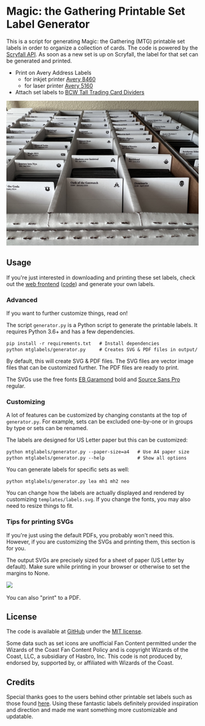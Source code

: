 Magic: the Gathering Printable Set Label Generator
==================================================

This is a script for generating Magic: the Gathering (MTG) printable set labels
in order to organize a collection of cards.
The code is powered by the [Scryfall API](https://scryfall.com/docs/api/sets).
As soon as a new set is up on Scryfall,
the label for that set can be generated and printed.

- Print on Avery Address Labels 
  - for inkjet printer [Avery 8460](https://amzn.to/3rjCk0g)
  - for laser printer [Avery 5160](https://amzn.to/46kRnpv)
- Attach set labels to [BCW Tall Trading Card Dividers](https://amzn.to/46l21fT)

<img src="readme-img/organized-cards.jpg">


## Usage

If you're just interested in downloading and printing these set labels,
check out the [web frontend](https://mtg-label-generator.fly.dev/)
([code](https://github.com/gofrolist/mtg-printable-set-label-frontend))
and generate your own labels.


### Advanced

If you want to further customize things, read on!

The script `generator.py` is a Python script to generate the printable labels.
It requires Python 3.6+ and has a few dependencies.

    pip install -r requirements.txt   # Install dependencies
    python mtglabels/generator.py     # Creates SVG & PDF files in output/

By default, this will create SVG & PDF files.
The SVG files are vector image files that can be customized further.
The PDF files are ready to print.

The SVGs use the free fonts [EB Garamond][garamond] bold and [Source Sans Pro][source-sans] regular.

[garamond]: https://fonts.google.com/specimen/EB+Garamond
[source-sans]: https://fonts.google.com/specimen/Source+Sans+Pro


### Customizing

A lot of features can be customized by changing constants at the top of `generator.py`.
For example, sets can be excluded one-by-one or in groups by type or sets can be renamed.

The labels are designed for US Letter paper but this can be customized:

    python mtglabels/generator.py --paper-size=a4   # Use A4 paper size
    python mtglabels/generator.py --help            # Show all options

You can generate labels for specific sets as well:

    python mtglabels/generator.py lea mh1 mh2 neo


You can change how the labels are actually displayed and rendered by customizing `templates/labels.svg`.
If you change the fonts, you may also need to resize things to fit.


### Tips for printing SVGs

If you're just using the default PDFs, you probably won't need this.
However, if you are customizing the SVGs and printing them, this section is for you.

The output SVGs are precisely sized for a sheet of paper (US Letter by default).
Make sure while printing in your browser or otherwise to set the margins to None.

<img src="readme-img/browser-printing.png">

You can also "print" to a PDF.


## License

The code is available at [GitHub][home] under the [MIT license][license].

Some data such as set icons are unofficial Fan Content permitted under the Wizards of the Coast Fan Content Policy
and is copyright Wizards of the Coast, LLC, a subsidiary of Hasbro, Inc.
This code is not produced by, endorsed by, supported by, or affiliated with Wizards of the Coast.

[home]: https://github.com/gofrolist/mtg-printable-set-label-generator
[license]: https://opensource.org/licenses/MIT


## Credits

Special thanks goes to the users behind other printable set labels
such as those found [here][previous-set-labels].
Using these fantastic labels definitely provided inspiration and direction
and made me want something more customizable and updatable.

[previous-set-labels]: https://github.com/xsilium/MTG-Printable-Labels
